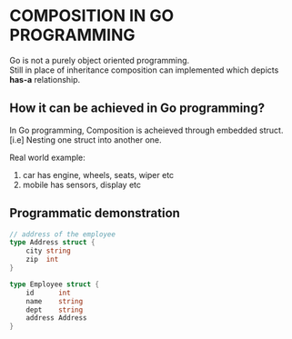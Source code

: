 # COMPOSITION IN GO PROGRAMMING
Go is not a purely object oriented programming.
</br>Still in place of inheritance composition can implemented which depicts <b>has-a</b> relationship.

## How it can be achieved in Go programming?
In Go programming, Composition is acheieved through embedded struct.
<br>[i.e] Nesting one struct into another one.

Real world example:
1. car has engine, wheels, seats, wiper etc
2. mobile has sensors, display etc

## Programmatic demonstration

```go
// address of the employee
type Address struct {
	city string
	zip  int
}

type Employee struct {
	id      int
	name    string
	dept    string
	address Address
}
```